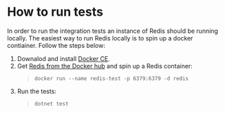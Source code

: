# How to run tests

In order to run the integration tests an instance of Redis should be running locally. The easiest way to run Redis locally is to spin up a docker contiainer. Follow the steps below:

1. Downalod and install [Docker CE](https://docs.docker.com/install/).
2. Get [Redis from the Docker hub](https://hub.docker.com/_/redis) and spin up a Redis container:
    > `docker run --name redis-test -p 6379:6379 -d redis`
3. Run the tests:
    > `dotnet test` 
